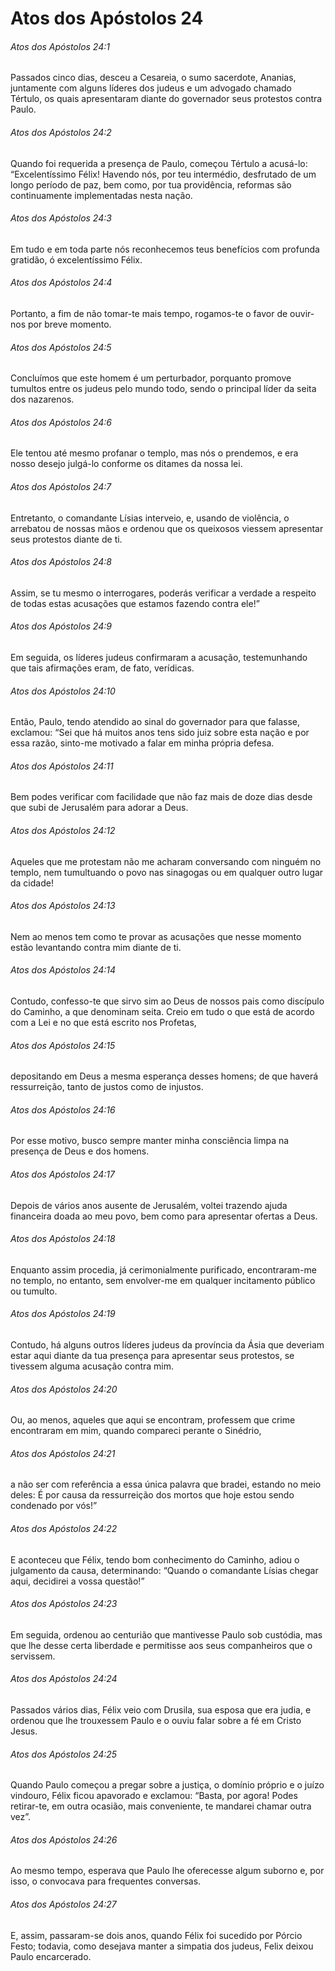 # Atos dos Apóstolos 24

###### Atos dos Apóstolos 24:1

Passados cinco dias, desceu a Cesareia, o sumo sacerdote, Ananias, juntamente com alguns líderes dos judeus e um advogado chamado Tértulo, os quais apresentaram diante do governador seus protestos contra Paulo.

###### Atos dos Apóstolos 24:2

Quando foi requerida a presença de Paulo, começou Tértulo a acusá-lo: “Excelentíssimo Félix! Havendo nós, por teu intermédio, desfrutado de um longo período de paz, bem como, por tua providência, reformas são continuamente implementadas nesta nação.

###### Atos dos Apóstolos 24:3

Em tudo e em toda parte nós reconhecemos teus benefícios com profunda gratidão, ó excelentíssimo Félix.

###### Atos dos Apóstolos 24:4

Portanto, a fim de não tomar-te mais tempo, rogamos-te o favor de ouvir-nos por breve momento.

###### Atos dos Apóstolos 24:5

Concluímos que este homem é um perturbador, porquanto promove tumultos entre os judeus pelo mundo todo, sendo o principal líder da seita dos nazarenos.

###### Atos dos Apóstolos 24:6

Ele tentou até mesmo profanar o templo, mas nós o prendemos, e era nosso desejo julgá-lo conforme os ditames da nossa lei.

###### Atos dos Apóstolos 24:7

Entretanto, o comandante Lísias interveio, e, usando de violência, o arrebatou de nossas mãos e ordenou que os queixosos viessem apresentar seus protestos diante de ti.

###### Atos dos Apóstolos 24:8

Assim, se tu mesmo o interrogares, poderás verificar a verdade a respeito de todas estas acusações que estamos fazendo contra ele!”

###### Atos dos Apóstolos 24:9

Em seguida, os líderes judeus confirmaram a acusação, testemunhando que tais afirmações eram, de fato, verídicas.

###### Atos dos Apóstolos 24:10

Então, Paulo, tendo atendido ao sinal do governador para que falasse, exclamou: “Sei que há muitos anos tens sido juiz sobre esta nação e por essa razão, sinto-me motivado a falar em minha própria defesa.

###### Atos dos Apóstolos 24:11

Bem podes verificar com facilidade que não faz mais de doze dias desde que subi de Jerusalém para adorar a Deus.

###### Atos dos Apóstolos 24:12

Aqueles que me protestam não me acharam conversando com ninguém no templo, nem tumultuando o povo nas sinagogas ou em qualquer outro lugar da cidade!

###### Atos dos Apóstolos 24:13

Nem ao menos tem como te provar as acusações que nesse momento estão levantando contra mim diante de ti.

###### Atos dos Apóstolos 24:14

Contudo, confesso-te que sirvo sim ao Deus de nossos pais como discípulo do Caminho, a que denominam seita. Creio em tudo o que está de acordo com a Lei e no que está escrito nos Profetas,

###### Atos dos Apóstolos 24:15

depositando em Deus a mesma esperança desses homens; de que haverá ressurreição, tanto de justos como de injustos.

###### Atos dos Apóstolos 24:16

Por esse motivo, busco sempre manter minha consciência limpa na presença de Deus e dos homens.

###### Atos dos Apóstolos 24:17

Depois de vários anos ausente de Jerusalém, voltei trazendo ajuda financeira doada ao meu povo, bem como para apresentar ofertas a Deus.

###### Atos dos Apóstolos 24:18

Enquanto assim procedia, já cerimonialmente purificado, encontraram-me no templo, no entanto, sem envolver-me em qualquer incitamento público ou tumulto.

###### Atos dos Apóstolos 24:19

Contudo, há alguns outros líderes judeus da província da Ásia que deveriam estar aqui diante da tua presença para apresentar seus protestos, se tivessem alguma acusação contra mim.

###### Atos dos Apóstolos 24:20

Ou, ao menos, aqueles que aqui se encontram, professem que crime encontraram em mim, quando compareci perante o Sinédrio,

###### Atos dos Apóstolos 24:21

a não ser com referência a essa única palavra que bradei, estando no meio deles: É por causa da ressurreição dos mortos que hoje estou sendo condenado por vós!”

###### Atos dos Apóstolos 24:22

E aconteceu que Félix, tendo bom conhecimento do Caminho, adiou o julgamento da causa, determinando: “Quando o comandante Lísias chegar aqui, decidirei a vossa questão!”

###### Atos dos Apóstolos 24:23

Em seguida, ordenou ao centurião que mantivesse Paulo sob custódia, mas que lhe desse certa liberdade e permitisse aos seus companheiros que o servissem.

###### Atos dos Apóstolos 24:24

Passados vários dias, Félix veio com Drusila, sua esposa que era judia, e ordenou que lhe trouxessem Paulo e o ouviu falar sobre a fé em Cristo Jesus.

###### Atos dos Apóstolos 24:25

Quando Paulo começou a pregar sobre a justiça, o domínio próprio e o juízo vindouro, Félix ficou apavorado e exclamou: “Basta, por agora! Podes retirar-te, em outra ocasião, mais conveniente, te mandarei chamar outra vez”.

###### Atos dos Apóstolos 24:26

Ao mesmo tempo, esperava que Paulo lhe oferecesse algum suborno e, por isso, o convocava para frequentes conversas.

###### Atos dos Apóstolos 24:27

E, assim, passaram-se dois anos, quando Félix foi sucedido por Pórcio Festo; todavia, como desejava manter a simpatia dos judeus, Felix deixou Paulo encarcerado.

